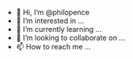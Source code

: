 - 👋 Hi, I’m @philopence
- 👀 I’m interested in ...
- 🌱 I’m currently learning ...
- 💞️ I’m looking to collaborate on ...
- 📫 How to reach me ...

<!---
philopence/philopence is a ✨ special ✨ repository because its `README.md` (this file) appears on your GitHub profile.
You can click the Preview link to take a look at your changes.
--->
